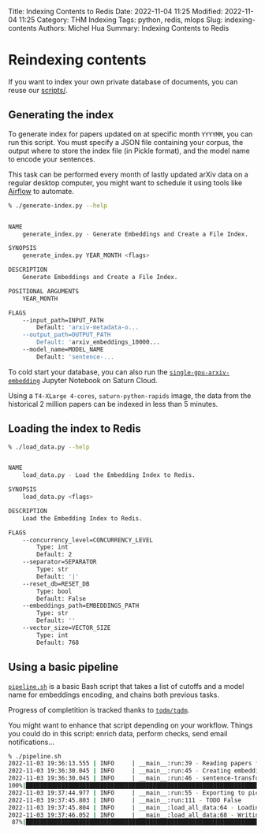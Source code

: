 Title: Indexing Contents to Redis
Date: 2022-11-04 11:25
Modified: 2022-11-04 11:25
Category: THM Indexing
Tags: python, redis, mlops
Slug: indexing-contents
Authors: Michel Hua
Summary: Indexing Contents to Redis

# Reindexing contents

If you want to index your own private database of documents, you can reuse our [scripts/](https://github.com/artefactory/redis-team-THM/tree/main/scripts).

## Generating the index

To generate index for papers updated on at specific month `YYYYMM`, you can run this script. You must specify a JSON file containing your corpus, the output where to store the index file (in Pickle format), and the model name to encode your sentences.

This task can be performed every month of lastly updated arXiv data on a regular desktop computer, you might want to schedule it using tools like [Airflow](https://github.com/apache/airflow) to automate.

```sh
% ./generate-index.py --help


NAME
    generate_index.py - Generate Embeddings and Create a File Index.

SYNOPSIS
    generate_index.py YEAR_MONTH <flags>

DESCRIPTION
    Generate Embeddings and Create a File Index.

POSITIONAL ARGUMENTS
    YEAR_MONTH

FLAGS
    --input_path=INPUT_PATH
        Default: 'arxiv-metadata-o...
    --output_path=OUTPUT_PATH
        Default: 'arxiv_embeddings_10000...
    --model_name=MODEL_NAME
        Default: 'sentence-...
```

To cold start your database, you can also run the [`single-gpu-arxiv-embedding`](https://github.com/artefactory/redis-team-THM/blob/main/datascience/single-gpu-arxiv-embeddings.ipynb) Jupyter Notebook on Saturn Cloud.

Using a `T4-XLarge 4-cores`, `saturn-python-rapids` image, the data from the historical 2 million papers can be indexed in less than 5 minutes.

## Loading the index to Redis

```sh
% ./load_data.py --help


NAME
    load_data.py - Load the Embedding Index to Redis.

SYNOPSIS
    load_data.py <flags>

DESCRIPTION
    Load the Embedding Index to Redis.

FLAGS
    --concurrency_level=CONCURRENCY_LEVEL
        Type: int
        Default: 2
    --separator=SEPARATOR
        Type: str
        Default: '|'
    --reset_db=RESET_DB
        Type: bool
        Default: False
    --embeddings_path=EMBEDDINGS_PATH
        Type: str
        Default: ''
    --vector_size=VECTOR_SIZE
        Type: int
        Default: 768
```


## Using a basic pipeline

[`pipeline.sh`](https://github.com/artefactory/redis-team-THM/blob/main/scripts/pipeline.sh) is a basic Bash script that takes a list of cutoffs and a model name for embeddings encoding, and chains both previous tasks.

Progress of completition is tracked thanks to [`tqdm/tqdm`](https://github.com/tqdm/tqdm).

You might want to enhance that script depending on your workflow. Things you could do in this script: enrich data, perform checks, send email notifications...

```sh
% ./pipeline.sh
2022-11-03 19:36:13.555 | INFO     | __main__:run:39 - Reading papers for 200907...
2022-11-03 19:36:30.045 | INFO     | __main__:run:45 - Creating embeddings from title and abstract...
2022-11-03 19:36:30.045 | INFO     | __main__:run:46 - sentence-transformers/all-MiniLM-L12-v2
100%|██████████████████████████████████████████████████████████████████████████████| 2306/2306 [01:14<00:00, 30.78it/s]
2022-11-03 19:37:44.977 | INFO     | __main__:run:55 - Exporting to pickle file...
2022-11-03 19:37:45.803 | INFO     | __main__:run:111 - TODO False
2022-11-03 19:37:45.804 | INFO     | __main__:load_all_data:64 - Loading papers...
2022-11-03 19:37:46.052 | INFO     | __main__:load_all_data:68 - Writing to Redis...
 87%|███████████████████████████████████████████████████████████████████▊          | 2003/2306 [01:28<00:13, 22.24it/s]
```

